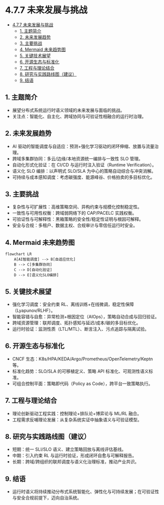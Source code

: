 # 4.7.7 未来发展与挑战


<!-- TOC START -->

- [4.7.7 未来发展与挑战](#477-未来发展与挑战)
  - [1. 主题简介](#1-主题简介)
  - [2. 未来发展趋势](#2-未来发展趋势)
  - [3. 主要挑战](#3-主要挑战)
  - [4. Mermaid 未来趋势图](#4-mermaid-未来趋势图)
  - [5. 关键技术展望](#5-关键技术展望)
  - [6. 开源生态与标准化](#6-开源生态与标准化)
  - [7. 工程与理论结合](#7-工程与理论结合)
  - [8. 研究与实践路线图（建议）](#8-研究与实践路线图建议)
  - [9. 结语](#9-结语)

<!-- TOC END -->

## 1. 主题简介

- 展望分布式系统运行时语义领域的未来发展与面临的挑战。
- 关注点：智能化、自主化、跨域协同与可验证性相融合的运行时治理。

## 2. 未来发展趋势

- AI 驱动的智能调度与自适应：预测+强化学习驱动的闭环伸缩、放置与流量治理。
- 跨域多集群协同：多云/边缘/本地资源统一编排与一致性 SLO 管理。
- 自动化形式化验证：在 CI/CD 与运行时注入验证（Runtime Verification）。
- 语义化 SLO 编排：以声明式 SLO/SLA 为中心的策略自动综合与冲突消解。
- 可持续与成本感知调度：考虑碳强度、能源峰谷、价格拍卖的多目标优化。

## 3. 主要挑战

- 复杂性与可扩展性：高维策略空间、异构约束与规模化控制稳定性。
- 一致性与可用性权衡：跨域弱网络下的 CAP/PACELC 实践权衡。
- 可验证性与可解释性：黑箱策略的安全性/稳定性证明与根因可解释。
- 安全与合规：多租户、数据主权、合规审计与零信任运行时安全。

## 4. Mermaid 未来趋势图

```mermaid
flowchart LR
    A[AI智能调度] --> B[自适应优化]
    B --> C[多集群协同]
    C --> D[自动化验证]
    D --> E[语义化SLO编排]
```

## 5. 关键技术展望

- 强化学习调度：安全约束 RL、离线训练+在线微调，稳定性保障（Lyapunov/RLHF）。
- 智能容错与自愈：异常检测+根因定位（AIOps），策略自动合成与回归验证。
- 跨域资源管理：联邦调度、拓扑感知与延迟/成本/碳的多目标优化。
- 运行时验证：监测性质（LTL/MTL）、断言注入、污点追踪与隔离试验。

## 6. 开源生态与标准化

- CNCF 生态：K8s/HPA/KEDA/Argo/Prometheus/OpenTelemetry/Keptn 等。
- 标准化趋势：SLO/SLA 的可移植定义、策略 API 标准化、可观测性语义标准。
- 可组合控制平面：策略即代码（Policy as Code），跨平台一致策略执行。

## 7. 工程与理论结合

- 理论创新驱动工程实践：控制理论+排队论+博弈论与 ML/RL 融合。
- 工程需求反哺理论发展：从复杂系统实证中抽象语义与可验证模型。

## 8. 研究与实践路线图（建议）

- 短期：统一 SLI/SLO 语义、建立策略回放与离线评估基线。
- 中期：引入约束 RL 与运行时验证，形成闭环自愈与可解释报告。
- 长期：跨域/跨组织的联邦调度与语义化治理标准，推动产业共识。

## 9. 结语

- 运行时语义将持续推动分布式系统智能化、弹性化与可持续发展；在可验证性与安全合规前提下，迈向自治系统。
